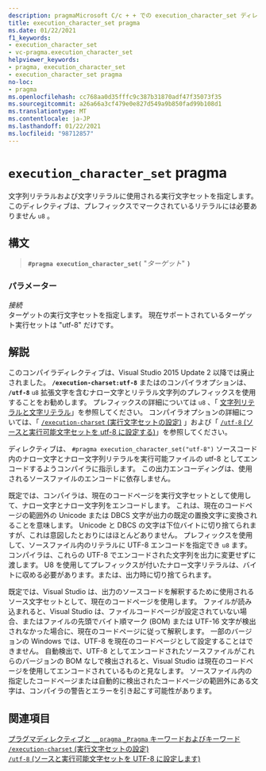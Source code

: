 ```yaml
---
description: pragmaMicrosoft C/c + + での execution_character_set ディレクティブの詳細については、こちらを参照してください。
title: execution_character_set pragma
ms.date: 01/22/2021
f1_keywords:
- execution_character_set
- vc-pragma.execution_character_set
helpviewer_keywords:
- pragma, execution_character_set
- execution_character_set pragma
no-loc:
- pragma
ms.openlocfilehash: cc768aa0d35fffc9c387b31870adf47f35073f35
ms.sourcegitcommit: a26a66a3cf479e0e827d549a9b850fad99b108d1
ms.translationtype: MT
ms.contentlocale: ja-JP
ms.lasthandoff: 01/22/2021
ms.locfileid: "98712857"
---
```

# <a name="execution_character_set-no-locpragma"></a>`execution_character_set` pragma

文字列リテラルおよび文字リテラルに使用される実行文字セットを指定します。 このディレクティブは、プレフィックスでマークされているリテラルには必要ありません `u8` 。

## <a name="syntax"></a>構文

> **`#pragma execution_character_set(`** "*ターゲット*" **`)`**

### <a name="parameters"></a>パラメーター

*接続*\
ターゲットの実行文字セットを指定します。 現在サポートされているターゲット実行セットは "utf-8" だけです。

## <a name="remarks"></a>解説

このコンパイラディレクティブは、Visual Studio 2015 Update 2 以降では廃止されました。 **`/execution-charset:utf-8`** またはのコンパイラオプションは、 **`/utf-8`** `u8` 拡張文字を含むナロー文字とリテラル文字列のプレフィックスを使用することをお勧めします。 プレフィックスの詳細については `u8` 、「 [文字列リテラルと文字リテラル](../cpp/string-and-character-literals-cpp.md)」を参照してください。 コンパイラオプションの詳細については、「 [ `/execution-charset` (実行文字セットの設定)](../build/reference/execution-charset-set-execution-character-set.md) 」および「 [ `/utf-8` (ソースと実行可能文字セットを utf-8 に設定する)](../build/reference/utf-8-set-source-and-executable-character-sets-to-utf-8.md)」を参照してください。

ディレクティブは、 `#pragma execution_character_set("utf-8")` ソースコード内のナロー文字とナロー文字列リテラルを実行可能ファイルの utf-8 としてエンコードするようコンパイラに指示します。 この出力エンコーディングは、使用されるソースファイルのエンコードに依存しません。

既定では、コンパイラは、現在のコードページを実行文字セットとして使用して、ナロー文字とナロー文字列をエンコードします。 これは、現在のコードページの範囲外の Unicode または DBCS 文字が出力の既定の置換文字に変換されることを意味します。 Unicode と DBCS の文字は下位バイトに切り捨てられますが、これは意図したとおりにはほとんどありません。 プレフィックスを使用して、ソースファイル内のリテラルに UTF-8 エンコードを指定でき `u8` ます。 コンパイラは、これらの UTF-8 でエンコードされた文字列を出力に変更せずに渡します。 U8 を使用してプレフィックスが付いたナロー文字リテラルは、バイトに収める必要があります。または、出力時に切り捨てられます。

既定では、Visual Studio は、出力のソースコードを解釈するために使用されるソース文字セットとして、現在のコードページを使用します。 ファイルが読み込まれると、Visual Studio は、ファイルコードページが設定されていない場合、またはファイルの先頭でバイト順マーク (BOM) または UTF-16 文字が検出されなかった場合に、現在のコードページに従って解釈します。 一部のバージョンの Windows では、UTF-8 を現在のコードページとして設定することはできません。 自動検出で、UTF-8 としてエンコードされたソースファイルがこれらのバージョンの BOM なしで検出されると、Visual Studio は現在のコードページを使用してエンコードされているものと見なします。 ソースファイル内の指定したコードページまたは自動的に検出されたコードページの範囲外にある文字は、コンパイラの警告とエラーを引き起こす可能性があります。

## <a name="see-also"></a>関連項目

[プラグマディレクティブと `__pragma` `_Pragma` キーワードおよびキーワード](./pragma-directives-and-the-pragma-keyword.md)\
[`/execution-charset` (実行文字セットの設定)](../build/reference/execution-charset-set-execution-character-set.md)\
[`/utf-8` (ソースと実行可能文字セットを UTF-8 に設定します)](../build/reference/utf-8-set-source-and-executable-character-sets-to-utf-8.md)
